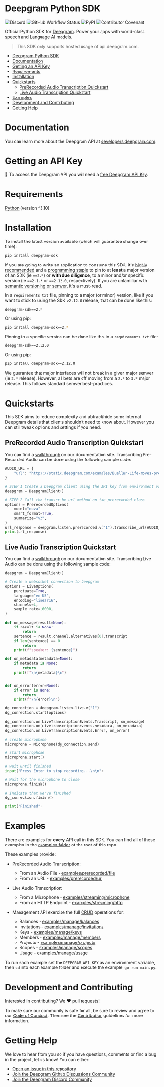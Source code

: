 # Deepgram Python SDK

[![Discord](https://dcbadge.vercel.app/api/server/xWRaCDBtW4?style=flat)](https://discord.gg/xWRaCDBtW4) [![GitHub Workflow Status](https://img.shields.io/github/workflow/status/deepgram/deepgram-python-sdk/CI)](https://github.com/deepgram/deepgram-python-sdk/actions/workflows/CI.yml) [![PyPI](https://img.shields.io/pypi/v/deepgram-sdk)](https://pypi.org/project/deepgram-sdk/)
[![Contributor Covenant](https://img.shields.io/badge/Contributor%20Covenant-v2.0%20adopted-ff69b4.svg?style=flat-rounded)](./.github/CODE_OF_CONDUCT.md)

Official Python SDK for [Deepgram](https://www.deepgram.com/). Power your apps with world-class speech and Language AI models.

> This SDK only supports hosted usage of api.deepgram.com.

- [Deepgram Python SDK](#deepgram-python-sdk)
- [Documentation](#documentation)
- [Getting an API Key](#getting-an-api-key)
- [Requirements](#requirements)
- [Installation](#installation)
- [Quickstarts](#quickstarts)
  - [PreRecorded Audio Transcription Quickstart](#prerecorded-audio-transcription-quickstart)
  - [Live Audio Transcription Quickstart](#live-audio-transcription-quickstart)
- [Examples](#examples)
- [Development and Contributing](#development-and-contributing)
- [Getting Help](#getting-help)

# Documentation

You can learn more about the Deepgram API at [developers.deepgram.com](https://developers.deepgram.com/docs).

# Getting an API Key

🔑 To access the Deepgram API you will need a [free Deepgram API Key](https://console.deepgram.com/signup?jump=keys).

# Requirements

[Python](https://www.python.org/downloads/) (version ^3.10)

# Installation

To install the latest version available (which will guarantee change over time):

```sh
pip install deepgram-sdk
```

If you are going to write an application to consume this SDK, it's [highly recommended](https://discuss.python.org/t/how-to-pin-a-package-to-a-specific-major-version-or-lower/17077) and a [programming staple](https://www.easypost.com/dependency-pinning-guide) to pin to at **least** a major version of an SDK (ie `==2.*`) or **with due diligence**, to a minor and/or specific version (ie `==2.1.*` or `==2.12.0`, respectively). If you are unfamiliar with [semantic versioning or semver](https://semver.org/), it's a must-read.

In a `requirements.txt` file, pinning to a major (or minor) version, like if you want to stick to using the SDK `v2.12.0` release, that can be done like this:

```
deepgram-sdk==2.*
```

Or using pip:

```sh
pip install deepgram-sdk==2.*
```

Pinning to a specific version can be done like this in a `requirements.txt` file:

```
deepgram-sdk==2.12.0
```

Or using pip:

```sh
pip install deepgram-sdk==2.12.0
```

We guarantee that major interfaces will not break in a given major semver (ie `2.*` release). However, all bets are off moving from a `2.*` to `3.*` major release. This follows standard semver best-practices.

# Quickstarts

This SDK aims to reduce complexity and abtract/hide some internal Deepgram details that clients shouldn't need to know about.  However you can still tweak options and settings if you need.

## PreRecorded Audio Transcription Quickstart

You can find a [walkthrough](https://developers.deepgram.com/docs/pre-recorded-audio-transcription) on our documentation site. Transcribing Pre-Recorded Audio can be done using the following sample code:

```python
AUDIO_URL = {
    "url": "https://static.deepgram.com/examples/Bueller-Life-moves-pretty-fast.wav"
}

# STEP 1 Create a Deepgram client using the API key from environment variables
deepgram = DeepgramClient()

# STEP 2 Call the transcribe_url method on the prerecorded class
options = PrerecordedOptions(
    model="nova",
    smart_format=True,
    summarize="v2",
)
url_response = deepgram.listen.prerecorded.v("1").transcribe_url(AUDIO_URL, options)
print(url_response)
```

## Live Audio Transcription Quickstart

You can find a [walkthrough](https://developers.deepgram.com/docs/live-streaming-audio-transcription) on our documentation site. Transcribing Live Audio can be done using the following sample code:

```python
deepgram = DeepgramClient()

# Create a websocket connection to Deepgram
options = LiveOptions(
    punctuate=True,
    language="en-US",
    encoding="linear16",
    channels=1,
    sample_rate=16000,
)

def on_message(result=None):
    if result is None:
        return
    sentence = result.channel.alternatives[0].transcript
    if len(sentence) == 0:
        return
    print(f"speaker: {sentence}")

def on_metadata(metadata=None):
    if metadata is None:
        return
    print(f"\n{metadata}\n")


def on_error(error=None):
    if error is None:
        return
    print(f"\n{error}\n")

dg_connection = deepgram.listen.live.v("1")
dg_connection.start(options)

dg_connection.on(LiveTranscriptionEvents.Transcript, on_message)
dg_connection.on(LiveTranscriptionEvents.Metadata, on_metadata)
dg_connection.on(LiveTranscriptionEvents.Error, on_error)

# create microphone
microphone = Microphone(dg_connection.send)

# start microphone
microphone.start()

# wait until finished
input("Press Enter to stop recording...\n\n")

# Wait for the microphone to close
microphone.finish()

# Indicate that we've finished
dg_connection.finish()

print("Finished")
```

# Examples

There are examples for **every** API call in this SDK. You can find all of these examples in the [examples folder](https://github.com/deepgram/deepgram-python-sdk/tree/main/examples) at the root of this repo.

These examples provide:

- PreRecorded Audio Transcription:

    - From an Audio File - [examples/prerecorded/file](https://github.com/deepgram/deepgram-python-sdk/blob/main/examples/prerecorded/file/main.py)
    - From an URL - [examples/prerecorded/url](https://github.com/deepgram/deepgram-python-sdk/blob/main/examples/prerecorded/url/main.py)

- Live Audio Transcription:

    - From a Microphone - [examples/streaming/microphone](https://github.com/deepgram/deepgram-python-sdk/blob/main/examples/streaming/microphone/main.py)
    - From an HTTP Endpoint - [examples/streaming/http](https://github.com/deepgram/deepgram-python-sdk/blob/main/examples/streaming/http/main.py)

- Management API exercise the full [CRUD](https://en.wikipedia.org/wiki/Create,_read,_update_and_delete) operations for:

    - Balances - [examples/manage/balances](https://github.com/deepgram/deepgram-python-sdk/blob/main/examples/manage/balances/main.py)
    - Invitations - [examples/manage/invitations](https://github.com/deepgram/deepgram-python-sdk/blob/main/examples/manage/invitations/main.py)
    - Keys - [examples/manage/keys](https://github.com/deepgram/deepgram-python-sdk/blob/main/examples/manage/keys/main.py)
    - Members - [examples/manage/members](https://github.com/deepgram/deepgram-python-sdk/blob/main/examples/manage/members/main.py)
    - Projects - [examples/manage/projects](https://github.com/deepgram/deepgram-python-sdk/blob/main/examples/manage/projects/main.py)
    - Scopes - [examples/manage/scopes](https://github.com/deepgram/deepgram-python-sdk/blob/main/examples/manage/scopes/main.py)
    - Usage - [examples/manage/usage](https://github.com/deepgram/deepgram-python-sdk/blob/main/examples/manage/usage/main.py)

To run each example set the `DEEPGRAM_API_KEY` as an environment variable, then `cd` into each example folder and execute the example: `go run main.py`.

# Development and Contributing

Interested in contributing? We ❤️ pull requests!

To make sure our community is safe for all, be sure to review and agree to our
[Code of Conduct](./CODE_OF_CONDUCT.md). Then see the
[Contribution](./CONTRIBUTING.md) guidelines for more information.

# Getting Help

We love to hear from you so if you have questions, comments or find a bug in the
project, let us know! You can either:

- [Open an issue in this repository](https://github.com/deepgram/deepgram-python-sdk/issues/new)
- [Join the Deepgram Github Discussions Community](https://github.com/orgs/deepgram/discussions)
- [Join the Deepgram Discord Community](https://discord.gg/xWRaCDBtW4)
